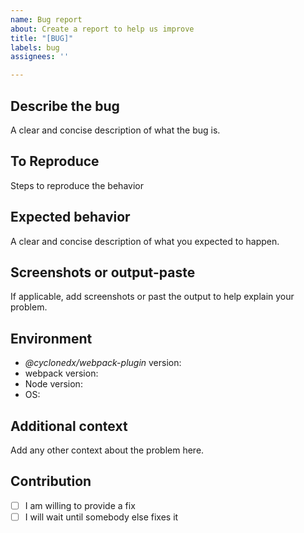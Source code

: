 ```yaml
---
name: Bug report
about: Create a report to help us improve
title: "[BUG]"
labels: bug
assignees: ''

---
```


## Describe the bug

A clear and concise description of what the bug is.

## To Reproduce

Steps to reproduce the behavior

## Expected behavior

A clear and concise description of what you expected to happen.

## Screenshots or output-paste

If applicable, add screenshots or past the output to help explain your problem.

## Environment

- _@cyclonedx/webpack-plugin_ version: <!-- e.g. `v3.2.0`. -->
- webpack version: <!-- e.g. `5.79.0` -->
- Node version: <!-- get via `node --version` -->
- OS: <!-- e.g. windows 11, ubuntu linux, ... -->

## Additional context

Add any other context about the problem here.

## Contribution 

<!-- please choos eone by putting an `x` in the box `[ ]` -->
- [ ] I am willing to provide a fix
- [ ] I will wait until somebody else fixes it
